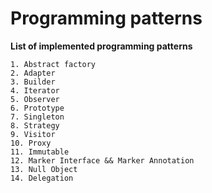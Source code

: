 # Programming patterns #

**List of implemented programming patterns**

    1. Abstract factory
    2. Adapter
    3. Builder
    4. Iterator
    5. Observer
    6. Prototype
    7. Singleton
    8. Strategy
    9. Visitor
    10. Proxy
    11. Immutable
    12. Marker Interface && Marker Annotation
    13. Null Object
    14. Delegation
